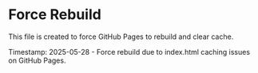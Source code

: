 # Force Rebuild

This file is created to force GitHub Pages to rebuild and clear cache.

Timestamp: 2025-05-28 - Force rebuild due to index.html caching issues on GitHub Pages.
